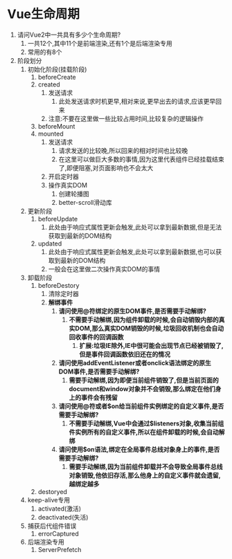 # Vue生命周期

1. 请问Vue2中一共具有多少个生命周期?
   1. 一共12个,其中11个是前端渲染,还有1个是后端渲染专用
   2. 常用的有8个
2. 阶段划分
   1. 初始化阶段(挂载阶段)
      1. beforeCreate
      2. created
         1. 发送请求
            1. 此处发送请求时机更早,相对来说,更早出去的请求,应该更早回来
         2. 注意:不要在这里做一些比较占用时间,比较复杂的逻辑操作
      3. beforeMount
      4. mounted
         1. 发送请求
            1. 请求发送的比较晚,所以回来的相对时间也比较晚
            2. 在这里可以做巨大多数的事情,因为这里代表组件已经挂载结束了,即便阻塞,对页面影响也不会太大
         2. 开启定时器
         3. 操作真实DOM
            1. 创建轮播图
            2. better-scroll滑动库
   2. 更新阶段
      1. beforeUpdate
         1. 此处由于响应式属性更新会触发,此处可以拿到最新数据,但是无法获取到最新的DOM结构
      2. updated
         1. 此处由于响应式属性更新会触发,此处可以拿到最新数据,也可以获取到最新的DOM结构
         2. 一般会在这里做二次操作真实DOM的事情
   3. 卸载阶段
      1. beforeDestory
         1. 清除定时器
         2. **解绑事件**
            1. **请问使用@符绑定的原生DOM事件,是否需要手动解绑?**
               1. **不需要手动解绑,因为组件卸载的时候,会自动销毁内部的真实DOM,那么真实DOM销毁的时候,垃圾回收机制也会自动回收事件的回调函数**
                  1. **扩展:垃圾IE除外,IE中很可能会出现节点已经被销毁了,但是事件回调函数依旧还在的情况**
            2. **请问使用addEventListener或者onclick语法绑定的原生DOM事件,是否需要手动解绑?**
               1. **需要手动解绑,因为即便当前组件销毁了,但是当前页面的document和window对象并不会销毁,那么绑定在他们身上的事件会有残留**
            3. **请问使用@符或者$on给当前组件实例绑定的自定义事件,是否需要手动解绑?**
               1. **不需要手动解绑,Vue中会通过$listeners对象,收集当前组件实例所有的自定义事件,所以在组件卸载的时候,会自动解绑**
            4. **请问使用$on语法,绑定在全局事件总线对象身上的事件,是否需要手动解绑?**
               1. **需要手动解绑,因为当前组件卸载并不会导致全局事件总线对象销毁,他依旧存活,那么他身上的自定义事件就会遗留,越绑定越多**
      2. destoryed
   4. keep-alive专用
      1. activated(激活)
      2. deactivated(失活)
   5. 捕获后代组件错误
      1. errorCaptured
   6. 后端渲染专用
      1. ServerPrefetch

